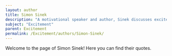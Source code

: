 ```yaml
---
layout: author
title: Simon Sinek
description: "A motivational speaker and author, Sinek discusses excitement as essential for inspiring leadership and teamwork, urging leaders to create environments where excitement can thrive."
subject: "Excitement"
parent: Excitement
permalink: /Excitement/authors/Simon-Sinek/
---
```


Welcome to the page of Simon Sinek! Here you can find their quotes.

